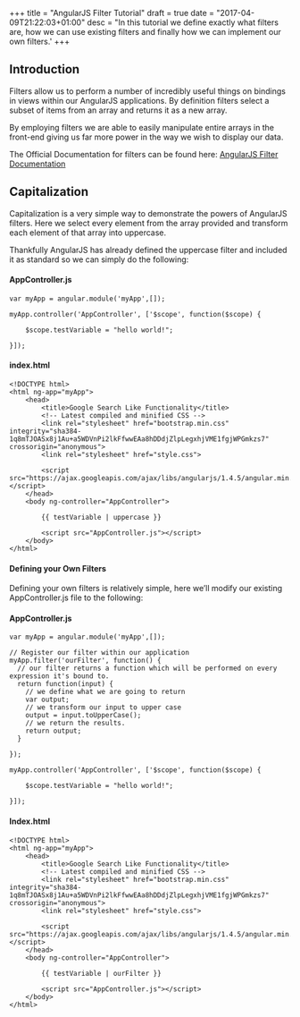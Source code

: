 +++
title = "AngularJS Filter Tutorial"
draft = true
date = "2017-04-09T21:22:03+01:00"
desc = "In this tutorial we define exactly what filters are, how we can use existing filters and finally how we can implement our own filters.'
+++

## Introduction

Filters allow us to perform a number of incredibly useful things on bindings in views within our AngularJS applications. By definition filters select a subset of items from an array and returns it as a new array.

By employing filters we are able to easily manipulate entire arrays in the front-end giving us far more power in the way we wish to display our data.

The Official Documentation for filters can be found here: [AngularJS Filter Documentation](https://docs.angularjs.org/api/ng/filter/filter)

## Capitalization

Capitalization is a very simple way to demonstrate the powers of AngularJS filters. Here we select every element from the array provided and transform each element of that array into uppercase. 

Thankfully AngularJS has already defined the uppercase filter and included it as standard so we can simply do the following:

#### AppController.js

~~~
var myApp = angular.module('myApp',[]);

myApp.controller('AppController', ['$scope', function($scope) {

    $scope.testVariable = "hello world!";

}]);
~~~

#### index.html

~~~
<!DOCTYPE html>
<html ng-app="myApp">
    <head>
        <title>Google Search Like Functionality</title>
        <!-- Latest compiled and minified CSS -->
        <link rel="stylesheet" href="bootstrap.min.css" integrity="sha384-1q8mTJOASx8j1Au+a5WDVnPi2lkFfwwEAa8hDDdjZlpLegxhjVME1fgjWPGmkzs7" crossorigin="anonymous">
        <link rel="stylesheet" href="style.css">

        <script src="https://ajax.googleapis.com/ajax/libs/angularjs/1.4.5/angular.min.js"></script>
    </head>
    <body ng-controller="AppController">

        {{ testVariable | uppercase }}

        <script src="AppController.js"></script>
    </body>
</html>
~~~

#### Defining your Own Filters

Defining your own filters is relatively simple, here we’ll modify our existing AppController.js file to the following:

#### AppController.js

~~~
var myApp = angular.module('myApp',[]);

// Register our filter within our application
myApp.filter('ourFilter', function() {
  // our filter returns a function which will be performed on every expression it's bound to.
  return function(input) {
    // we define what we are going to return
    var output;
    // we transform our input to upper case
    output = input.toUpperCase();
    // we return the results.
    return output;
  }

});

myApp.controller('AppController', ['$scope', function($scope) {

    $scope.testVariable = "hello world!";

}]);
~~~

#### Index.html

~~~
<!DOCTYPE html>
<html ng-app="myApp">
    <head>
        <title>Google Search Like Functionality</title>
        <!-- Latest compiled and minified CSS -->
        <link rel="stylesheet" href="bootstrap.min.css" integrity="sha384-1q8mTJOASx8j1Au+a5WDVnPi2lkFfwwEAa8hDDdjZlpLegxhjVME1fgjWPGmkzs7" crossorigin="anonymous">
        <link rel="stylesheet" href="style.css">

        <script src="https://ajax.googleapis.com/ajax/libs/angularjs/1.4.5/angular.min.js"></script>
    </head>
    <body ng-controller="AppController">

        {{ testVariable | ourFilter }}

        <script src="AppController.js"></script>
    </body>
</html>
~~~
